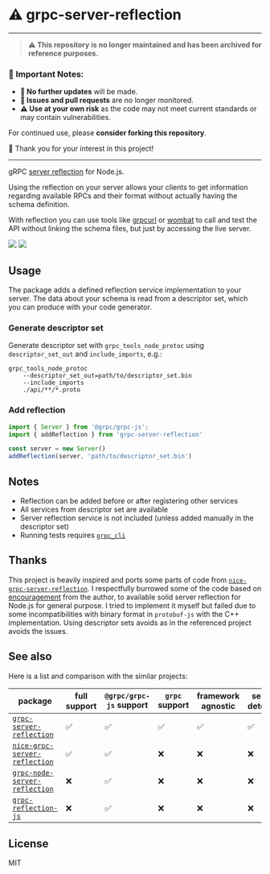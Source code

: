 # ⚠️ grpc-server-reflection

---

> **⚠️ This repository is no longer maintained and has been archived for reference purposes.**

### 📌 Important Notes:
- **🚫 No further updates** will be made.
- **🛑 Issues and pull requests** are no longer monitored.
- **⚠️ Use at your own risk** as the code may not meet current standards or may contain vulnerabilities.

For continued use, please **consider forking this repository**.

🙏 Thank you for your interest in this project!

---

gRPC [server reflection](https://github.com/grpc/grpc/blob/master/doc/server-reflection.md) for Node.js.


Using the reflection on your server allows your clients to get information regarding available RPCs and their format without actually having the schema definition.

With reflection you can use tools like [grpcurl](https://github.com/fullstorydev/grpcurl) or [wombat](https://github.com/rogchap/wombat) to call and test the API without linking the schema files, but just by accessing the live server.

[![](https://flat.badgen.net/npm/v/grpc-server-reflection)](https://www.npmjs.com/package/grpc-server-reflection)
[![](https://flat.badgen.net/github/license/ackeecz/grpc-server-reflection)](https://github.com/ackeecz/grpc-server-reflection/blob/master/LICENSE)

## Usage

The package adds a defined reflection service implementation to your server. The data about your schema is read from a descriptor set, which you can produce with your code generator.

### Generate descriptor set
Generate descriptor set with `grpc_tools_node_protoc` using `descriptor_set_out` and `include_imports`, e.g.:
```
grpc_tools_node_protoc
    --descriptor_set_out=path/to/descriptor_set.bin
    --include_imports
    ./api/**/*.proto
```

### Add reflection
```ts
import { Server } from '@grpc/grpc-js';
import { addReflection } from 'grpc-server-reflection'

const server = new Server()
addReflection(server, 'path/to/descriptor_set.bin')
```

## Notes

- Reflection can be added before or after registering other services
- All services from descriptor set are available
- Server reflection service is not included (unless added manually in the descriptor set)
- Running tests requires [`grpc_cli`](https://github.com/grpc/grpc/blob/master/doc/command_line_tool.md)

## Thanks

This project is heavily inspired and ports some parts of code from [`nice-grpc-server-reflection`](https://www.npmjs.com/package/nice-grpc-server-reflection). I respectfully burrowed some of the code based on [encouragement](https://github.com/grpc/grpc-node/issues/79#issuecomment-873360048) from the author, to available solid server reflection for Node.js for general purpose. I tried to implement it myself but failed due to some incompatibilities with binary format in `protobuf-js` with the C++ implementation. Using descriptor sets avoids as in the referenced project avoids the issues.

## See also

Here is a list and comparison with the similar projects:

| package                                                                                    | full support | `@grpc/grpc-js` support | `grpc` support | framework agnostic | service detection |
| ------------------------------------------------------------------------------------------ | ------------ | ----------------------- | -------------- | ------------------ | ----------------- |
| [`grpc-server-reflection`](https://www.npmjs.com/package/grpc-server-reflection)           | ✅️           | ✅️                      | ✅️             | ✅️                 | ✅️                |
| [`nice-grpc-server-reflection`](https://www.npmjs.com/package/nice-grpc-server-reflection) | ✅️           | ✅️                      | ❌             | ❌                 | ❌                |
| [`grpc-node-server-reflection`](https://www.npmjs.com/package/grpc-node-server-reflection) | ❌           | ✅️                      | ❌             | ❌                 | ❌                |
| [`grpc-reflection-js`](https://www.npmjs.com/package/grpc-reflection-js)                   | ❌           | ✅️                      | ❌             | ❌                 | ❌                |


## License

MIT
